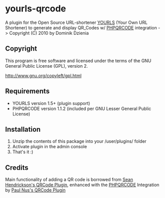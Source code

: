 yourls-qrcode
=============

A plugin for the Open Source URL-shortener [YOURLS](http://yourls.org/) (Your Own URL Shortener) to generate and display QR_Codes
w/ [PHPQRCODE](http://phpqrcode.sourceforge.net/) integration -> Copyright (C) 2010 by Dominik Dzienia

Copyright
----------

This program is free software and licensed under the terms of
the GNU General Public License (GPL), version 2.

http://www.gnu.org/copyleft/gpl.html

Requirements
------------

- YOURLS version 1.5+ (plugin support)
- PHPQRCODE version 1.1.2 (included per GNU Lesser General Public License)

Installation
------------

1. Unzip the contents of this package into your /user/plugins/ folder
2. Activate plugin in the admin console
3. That's it :)

Credits
-------

Main functionality of adding a QR code is borrowed from [Sean Hendrickson's QRCode Plugin](https://github.com/seandrickson/YOURLS-QRCode-Plugin),
enhanced with the [PHPQRCODE](http://phpqrcode.sourceforge.net/) Integration by [Paul Nus's QRCode Plugin](https://github.com/paulnus/yourls-qrcode)